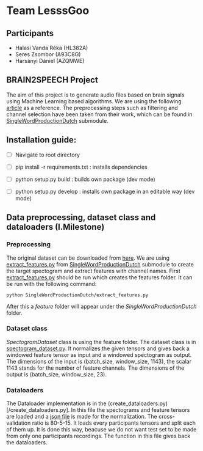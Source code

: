 # Team LesssGoo #

## Participants ##
* Halasi Vanda Réka (HL382A)
* Seres Zsombor (A93C8G)
* Harsányi Dániel (AZQMWE)

## BRAIN2SPEECH Project ##
The aim of this project is to generate audio files based on brain signals using Machine Learning based algorithms. We are using the following [article](https://www.nature.com/articles/s41597-022-01542-9) as a reference. The preprocessing steps such as filtering and channel selection have been taken from their work, which can be found in [SingleWordProductionDutch](https://github.com/neuralinterfacinglab/SingleWordProductionDutch/tree/28fb2d2db4c3332ba95f831208ffb5dd3dcde223) submodule.


## Installation guide: ##
- [ ] Navigate to root directory
- [ ] pip install -r requirements.txt : installs dependencies
- [ ] python setup.py build : builds own package (dev mode)
- [ ] python setup.py develop : installs own package in an editable way (dev mode)


## Data preprocessing, dataset class and dataloaders (I.Milestone) ##
### Preprocessing ###
The original dataset can be downloaded from [here](https://osf.io/nrgx6/). 
We are using [extract_features.py](https://github.com/neuralinterfacinglab/SingleWordProductionDutch/blob/main/extract_features.py) from [SingleWordProductionDutch](https://github.com/neuralinterfacinglab/SingleWordProductionDutch/tree/28fb2d2db4c3332ba95f831208ffb5dd3dcde223) submodule to create the target spectogram and extract features with channel names.
First [extract_features.py](https://github.com/neuralinterfacinglab/SingleWordProductionDutch/blob/main/extract_features.py) should be run which creates the features folder. 
It can be run with the following command:
```
python SingleWordProductionDutch/extract_features.py
```
After this a *feature* folder will appear under the *SingleWordProductionDutch* folder. 
### Dataset class ###
*SpectogramDataset* class is using the feature folder. 
The dataset class is in [spectogram_dataset.py](/spectogram_dataset.py). 
It normalizes the given tensors and gives back a windowed feature tensor as input and a windowed spectogram as output. 
The dimensions of the input is (batch_size, window_size, 1143), the scalar 1143 stands for the number of feature channels. 
The dimensions of the output is (batch_size, window_size, 23).
### Dataloaders ###
The Dataloader implementation is in the (create_dataloaders.py)[/create_dataloaders.py]. 
In this file the spectograms and feature tensors are loaded and a [json file](/train_stats.json) is made for the normalization. 
The cross-validation ratio is 80-5-15. 
It loads every participants tensors and split each of them up. 
It is done this way, beacuse we do not want test set to be made from only one participants recordings.
The function in this file gives back the dataloaders.

